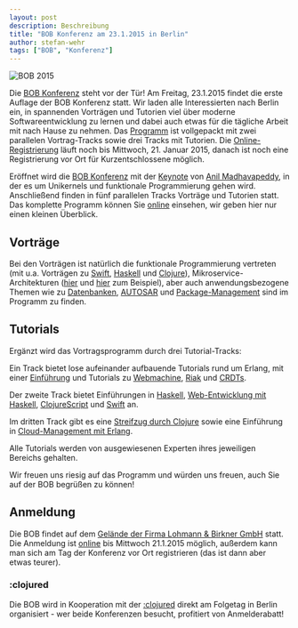 ```yaml
---
layout: post
description: Beschreibung
title: "BOB Konferenz am 23.1.2015 in Berlin"
author: stefan-wehr
tags: ["BOB", "Konferenz"]
---
```


![BOB 2015](http://bobkonf.de/images/bob_head_small.png)

Die [BOB Konferenz](http://bobkonf.de/2015) steht vor der Tür! Am
Freitag, 23.1.2015 findet
die erste Auflage der BOB Konferenz statt. Wir laden alle Interessierten
nach Berlin ein, in spannenden Vorträgen und Tutorien
viel über moderne Softwareentwicklung zu lernen und dabei auch etwas für
die tägliche Arbeit mit nach Hause zu nehmen. Das
[Programm](http://bobkonf.de/2015/programm.html)
ist vollgepackt mit zwei parallelen Vortrag-Tracks sowie drei Tracks mit
Tutorien. Die
[Online-Registrierung](http://bobkonf.de/2015/registration.html) läuft
noch bis Mittwoch, 21. Januar 2015, danach ist noch eine
Registrierung vor Ort für Kurzentschlossene möglich.


<!-- more start -->

Eröffnet wird die [BOB Konferenz](http://bobkonf.de/2015) mit der
[Keynote](http://bobkonf.de/2015/keynote.html)
von [Anil Madhavapeddy](http://anil.recoil.org/), in der es um
Unikernels und funktionale Programmierung gehen wird. Anschließend
finden in fünf parallelen Tracks Vorträge und Tutorien statt. Das
komplette Programm können Sie
[online](http://bobkonf.de/2015/programm.html) einsehen, wir geben hier
nur einen kleinen Überblick.

## Vorträge

Bei den Vorträgen ist natürlich die funktionale Programmierung
vertreten (mit u.a. Vorträgen zu
[Swift](http://bobkonf.de/2015/swierstra-talk.html),
[Haskell](http://bobkonf.de/2015/magalhaes.html) und
[Clojure](http://bobkonf.de/2015/stepien.html)),
Mikroservice-Architekturen ([hier](http://bobkonf.de/2015/zuther.html)
und [hier](http://bobkonf.de/2015/kischkel.html) zum Beispiel), aber
auch anwendungsbezogene Themen wie zu
[Datenbanken](http://bobkonf.de/2015/knauel.html),
[AUTOSAR](http://bobkonf.de/2015/nordlander.html) und
[Package-Management](http://bobkonf.de/2015/garbas.html) sind im
Programm zu finden.

## Tutorials

Ergänzt wird das Vortragsprogramm durch drei Tutorial-Tracks:

Ein Track bietet lose aufeinander aufbauende Tutorials rund um Erlang,
mit einer [Einführung](http://bobkonf.de/2015/rehfeld.html) und
Tutorials zu [Webmachine](http://bobkonf.de/2015/meiklejohn.html),
[Riak](http://bobkonf.de/2015/meiklejohn-riak.html) und
[CRDTs](http://bobkonf.de/2015/bieniusa.html).

Der zweite Track bietet Einführungen in
[Haskell](http://bobkonf.de/2015/fischmann.html),
[Web-Entwicklung mit Haskell](http://bobkonf.de/2015/thiemann.html),
[ClojureScript](http://bobkonf.de/2015/gilliar.html) und
[Swift](http://bobkonf.de/2015/swierstra-tutorial.html) an.

Im dritten Track gibt es eine
[Streifzug durch Clojure](http://bobkonf.de/2015/sperber.html)
sowie eine Einführung in
[Cloud-Management mit Erlang](http://bobkonf.de/2015/gies.html).

Alle Tutorials werden von ausgewiesenen Experten ihres jeweiligen
Bereichs gehalten.

Wir freuen uns riesig auf das Programm und würden uns freuen, auch Sie
auf der BOB begrüßen zu können!

## Anmeldung

Die BOB findet auf dem [Gelände der Firma Lohmann & Birkner
GmbH](http://bobkonf.de/2015/local.html) statt.
Die Anmeldung ist [online](http://bobkonf.de/2015/registration.html)
bis Mittwoch 21.1.2015 möglich, außerdem kann man sich am Tag der
Konferenz vor Ort registrieren (das ist dann aber etwas teurer).

### :clojured

Die BOB wird in Kooperation mit der [:clojured](http://clojured.de)
direkt am Folgetag in Berlin organisiert - wer beide Konferenzen
besucht, profitiert von Anmelderabatt!

<!-- more end -->

